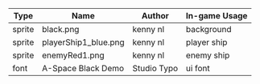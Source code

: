 | Type | Name | Author | In-game Usage |
| --- | --- | --- | --- |
| sprite | black.png | kenny nl | background |
| sprite | playerShip1_blue.png | kenny nl | player ship |
| sprite | enemyRed1.png | kenny nl | enemy ship |
| font | A-Space Black Demo | Studio Typo | ui font |